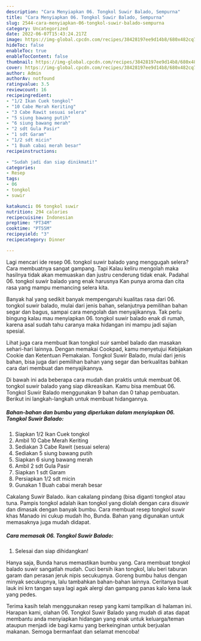 ```yaml
---
description: "Cara Menyiapkan 06. Tongkol Suwir Balado, Sempurna"
title: "Cara Menyiapkan 06. Tongkol Suwir Balado, Sempurna"
slug: 2544-cara-menyiapkan-06-tongkol-suwir-balado-sempurna
category: Uncategorized
date: 2022-06-07T15:43:24.217Z
image: https://img-global.cpcdn.com/recipes/38428197ee9d14b8/680x482cq70/06-tongkol-suwir-balado-foto-resep-utama.jpg
hideToc: false
enableToc: true
enableTocContent: false
thumbnail: https://img-global.cpcdn.com/recipes/38428197ee9d14b8/680x482cq70/06-tongkol-suwir-balado-foto-resep-utama.jpg
cover: https://img-global.cpcdn.com/recipes/38428197ee9d14b8/680x482cq70/06-tongkol-suwir-balado-foto-resep-utama.jpg
author: Admin
authorAv: notfound
ratingvalue: 3.5
reviewcount: 16
recipeingredient:
- "1/2 Ikan Cuek tongkol"
- "10 Cabe Merah Keriting"
- "3 Cabe Rawit sesuai selera"
- "5 siung bawang putih"
- "6 siung bawang merah"
- "2 sdt Gula Pasir"
- "1 sdt Garam"
- "1/2 sdt micin"
- "1 Buah cabai merah besar"
recipeinstructions:

- "Sudah jadi dan siap dinikmati!"
categories:
- Resep
tags:
- 06
- tongkol
- suwir

katakunci: 06 tongkol suwir 
nutrition: 294 calories
recipecuisine: Indonesian
preptime: "PT34M"
cooktime: "PT55M"
recipeyield: "3"
recipecategory: Dinner

---
```



Lagi mencari ide resep 06. tongkol suwir balado yang menggugah selera? Cara membuatnya sangat gampang. Tapi Kalau keliru mengolah maka hasilnya tidak akan memuaskan dan justru cenderung tidak enak. Padahal 06. tongkol suwir balado yang enak harusnya Kan punya aroma dan cita rasa yang mampu memancing selera kita.


Banyak hal yang sedikit banyak mempengaruhi kualitas rasa dari 06. tongkol suwir balado, mulai dari jenis bahan, selanjutnya pemilihan bahan segar dan bagus, sampai cara mengolah dan menyajikannya. Tak perlu bingung kalau mau menyiapkan 06. tongkol suwir balado enak di rumah, karena asal sudah tahu caranya maka hidangan ini mampu jadi sajian spesial.

Lihat juga cara membuat Ikan tongkol suir sambel balado dan masakan sehari-hari lainnya. Dengan memakai Cookpad, kamu menyetujui Kebijakan Cookie dan Ketentuan Pemakaian. Tongkol Suwir Balado, mulai dari jenis bahan, bisa juga dari pemilihan bahan yang segar dan berkualitas bahkan cara dari membuat dan menyajikannya.


Di bawah ini ada beberapa cara mudah dan praktis untuk membuat 06. tongkol suwir balado yang siap dikreasikan. Kamu bisa membuat 06. Tongkol Suwir Balado menggunakan 9 bahan dan 0 tahap pembuatan. Berikut ini langkah-langkah untuk membuat hidangannya.

<!--inarticleads1-->

##### Bahan-bahan dan bumbu yang diperlukan dalam menyiapkan 06. Tongkol Suwir Balado:

1. Siapkan 1/2 Ikan Cuek tongkol
1. Ambil 10 Cabe Merah Keriting
1. Sediakan 3 Cabe Rawit (sesuai selera)
1. Sediakan 5 siung bawang putih
1. Siapkan 6 siung bawang merah
1. Ambil 2 sdt Gula Pasir
1. Siapkan 1 sdt Garam
1. Persiapkan 1/2 sdt micin
1. Gunakan 1 Buah cabai merah besar


Cakalang Suwir Balado. ikan cakalang pindang (bisa diganti tongkol atau tuna. Pampis tongkol adalah ikan tongkol yang diolah dengan cara disuwir dan dimasak dengan banyak bumbu. Cara membuat resep tongkol suwir khas Manado ini cukup mudah lho, Bunda. Bahan yang digunakan untuk memasaknya juga mudah didapat. 

<!--inarticleads2-->

##### Cara memasak 06. Tongkol Suwir Balado:


1. Selesai dan siap dihidangkan!

Hanya saja, Bunda harus memastikan bumbu yang. Cara membuat tongkol balado suwir sangatlah mudah. Cuci bersih ikan tongkol, lalu beri taburan garam dan perasan jeruk nipis secukupnya. Goreng bumbu halus dengan minyak secukupnya, lalu tambahkan bahan-bahan lainnya. Ceritanya buat lauk ini krn tangan saya lagi agak alergi dan gampang panas kalo kena lauk yang pedes. 

Terima kasih telah menggunakan resep yang kami tampilkan di halaman ini. Harapan kami, olahan 06. Tongkol Suwir Balado yang mudah di atas dapat membantu anda menyiapkan hidangan yang enak untuk keluarga/teman ataupun menjadi ide bagi kamu yang berkeinginan untuk berjualan makanan. Semoga bermanfaat dan selamat mencoba!
